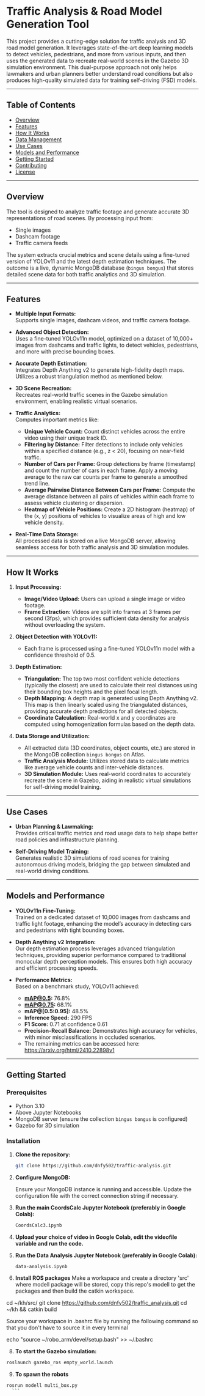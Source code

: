 # Traffic Analysis & Road Model Generation Tool

This project provides a cutting-edge solution for traffic analysis and 3D road model generation. It leverages state-of-the-art deep learning models to detect vehicles, pedestrians, and more from various inputs, and then uses the generated data to recreate real-world scenes in the Gazebo 3D simulation environment. This dual-purpose approach not only helps lawmakers and urban planners better understand road conditions but also produces high-quality simulated data for training self-driving (FSD) models.

---

## Table of Contents

- [Overview](#overview)
- [Features](#features)
- [How It Works](#how-it-works)
- [Data Management](#data-management)
- [Use Cases](#use-cases)
- [Models and Performance](#models-and-performance)
- [Getting Started](#getting-started)
- [Contributing](#contributing)
- [License](#license)

---

## Overview

The tool is designed to analyze traffic footage and generate accurate 3D representations of road scenes. By processing input from:

- Single images
- Dashcam footage
- Traffic camera feeds

The system extracts crucial metrics and scene details using a fine-tuned version of YOLOv11 and the latest depth estimation techniques. The outcome is a live, dynamic MongoDB database (`bingus bongus`) that stores detailed scene data for both traffic analytics and 3D simulation.

---

## Features

- **Multiple Input Formats:**  
  Supports single images, dashcam videos, and traffic camera footage.

- **Advanced Object Detection:**  
  Uses a fine-tuned YOLOv11n model, optimized on a dataset of 10,000+ images from dashcams and traffic lights, to detect vehicles, pedestrians, and more with precise bounding boxes.

- **Accurate Depth Estimation:**  
  Integrates Depth Anything v2 to generate high-fidelity depth maps. Utilizes a robust triangulation method as mentioned below.

- **3D Scene Recreation:**  
  Recreates real-world traffic scenes in the Gazebo simulation environment, enabling realistic virtual scenarios.

- **Traffic Analytics:**  
  Computes important metrics like:
  - **Unique Vehicle Count:** Count distinct vehicles across the entire video using their unique track ID.
  - **Filtering by Distance:** Filter detections to include only vehicles within a specified distance (e.g., z < 20), focusing on near-field traffic.
  - **Number of Cars per Frame:** Group detections by frame (timestamp) and count the number of cars in each frame. Apply a moving average to the raw car counts per frame to generate a smoothed trend line.
  - **Average Pairwise Distance Between Cars per Frame:** Compute the average distance between all pairs of vehicles within each frame to assess vehicle clustering or dispersion.
  - **Heatmap of Vehicle Positions:** Create a 2D histogram (heatmap) of the (x, y) positions of vehicles to visualize areas of high and low vehicle density.

- **Real-Time Data Storage:**  
  All processed data is stored on a live MongoDB server, allowing seamless access for both traffic analysis and 3D simulation modules.

---

## How It Works

1. **Input Processing:**  
   - **Image/Video Upload:** Users can upload a single image or video footage.
   - **Frame Extraction:** Videos are split into frames at 3 frames per second (3fps), which provides sufficient data density for analysis without overloading the system.

2. **Object Detection with YOLOv11:**  
   - Each frame is processed using a fine-tuned YOLOv11n model with a confidence threshold of 0.5.
  
3. **Depth Estimation:**  
   - **Triangulation:** The top two most confident vehicle detections (typically the closest) are used to calculate their real distances using their bounding box heights and the pixel focal length.
   - **Depth Mapping:** A depth map is generated using Depth Anything v2. This map is then linearly scaled using the triangulated distances, providing accurate depth predictions for all detected objects.
   - **Coordinate Calculation:** Real-world x and y coordinates are computed using homogenization formulas based on the depth data.

4. **Data Storage and Utilization:**  
   - All extracted data (3D coordinates, object counts, etc.) are stored in the MongoDB collection `bingus bongus` on Atlas.
   - **Traffic Analysis Module:** Utilizes stored data to calculate metrics like average vehicle counts and inter-vehicle distances.
   - **3D Simulation Module:** Uses real-world coordinates to accurately recreate the scene in Gazebo, aiding in realistic virtual simulations for self-driving model training.

---

## Use Cases

- **Urban Planning & Lawmaking:**  
  Provides critical traffic metrics and road usage data to help shape better road policies and infrastructure planning.

- **Self-Driving Model Training:**  
  Generates realistic 3D simulations of road scenes for training autonomous driving models, bridging the gap between simulated and real-world driving conditions.

---

## Models and Performance

- **YOLOv11n Fine-Tuning:**  
  Trained on a dedicated dataset of 10,000 images from dashcams and traffic light footage, enhancing the model’s accuracy in detecting cars and pedestrians with tight bounding boxes.

- **Depth Anything v2 Integration:**  
  Our depth estimation process leverages advanced triangulation techniques, providing superior performance compared to traditional monocular depth perception models. This ensures both high accuracy and efficient processing speeds.

- **Performance Metrics:**  
  Based on a benchmark study, YOLOv11 achieved:
  - **mAP@0.5:** 76.8%
  - **mAP@0.75:** 68.1%
  - **mAP@[0.5:0.95]:** 48.5%
  - **Inference Speed:** 290 FPS
  - **F1 Score:** 0.71 at confidence 0.61
  - **Precision-Recall Balance:** Demonstrates high accuracy for vehicles, with minor misclassifications in occluded scenarios.
  - The remaining metrics can be accessed here: https://arxiv.org/html/2410.22898v1
---

## Getting Started

### Prerequisites

- Python 3.10
- Above Jupyter Notebooks
- MongoDB server (ensure the collection `bingus bongus` is configured)
- Gazebo for 3D simulation

### Installation

1. **Clone the repository:**

   ```bash
   git clone https://github.com/dnfy502/traffic-analysis.git
   ```

3. **Configure MongoDB:**

   Ensure your MongoDB instance is running and accessible. Update the configuration file with the correct connection string if necessary.

4. **Run the main CoordsCalc Jupyter Notebook (preferably in Google Colab):**

   ```bash
   CoordsCalc3.ipynb
   ```
5. **Upload your choice of video in Google Colab, edit the videofile variable and run the code.**
6. **Run the Data Analysis Jupyter Notebook (preferably in Google Colab):**

   ```bash
   data-analysis.ipynb
   ```
7. **Install ROS packages**
  Make a workspace and create a directory 'src' where modell package will be stored, copy this repo's modell to get the packages and then build the catkin workspace.
  
  cd ~/kh/src/
  git clone https://github.com/dnfy502/traffic_analysis.git
  cd ~/kh && catkin build
  
  Source your workspace in .bashrc file by running the following command so that you don't have to source it in every terminal
  
  echo "source ~/robo_arm/devel/setup.bash" >> ~/.bashrc
  

8. **To start the Gazebo simulation:**
  
  ```bash
  roslaunch gazebo_ros empty_world.launch
  ```

9. **To spawn the robots**
  
  ```bash
  rosrun modell multi_box.py
  ```

